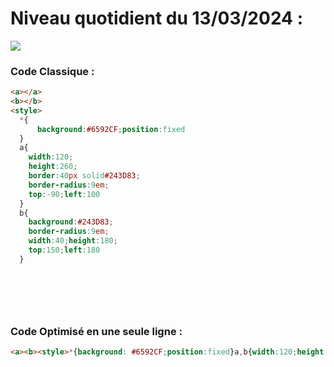 # Niveau quotidient du 13/03/2024 : 

<img src = "https://firebasestorage.googleapis.com/v0/b/cssbattleapp.appspot.com/o/user%2Fummd3POvEDfFyeFvVdOMG3OOrwE2%2Ftargets%2Ftarget_492MNmV.png?alt=media">


### Code Classique :  

```html 
<a></a>
<b></b>
<style>
  *{
      background:#6592CF;position:fixed
  }
  a{
    width:120;
    height:260;
    border:40px solid#243D83;
    border-radius:9em;
    top:-90;left:100
  }
  b{
    background:#243D83;
    border-radius:9em;
    width:40;height:180;
    top:150;left:180
  }


  
```

<br>

### Code Optimisé en une seule ligne : 

```html 
<a><b><style>*{background: #6592CF;position:fixed}a,b{width:120;height:260;border:43q solid#243D83;border-radius:9em;top:-90;left:100}b{background: #243D83;width:40;top:150;left:180;border:none


```
